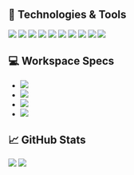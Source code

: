## 🚀 Technologies & Tools 
![](https://img.shields.io/badge/React-informational?style=for-the-square&logo=react&logoColor=ffffff&color=066d89)
![](https://img.shields.io/badge/TypeScript-informational?style=for-the-square&logo=typescript&logoColor=ffffff&color=007acc)
![](https://img.shields.io/badge/JavaScript-323330?style=for-the-square&logo=javascript&logoColor=F7DF1E)
![](https://img.shields.io/badge/HTML-informational?style=for-square&logo=html5&logoColor=ffffff&color=E44D26)
![](https://img.shields.io/badge/Sass-CC6699?style=for-square&logo=sass&logoColor=white)
![](https://img.shields.io/badge/PostgreSQL-informational?style=for-square&logo=postgresql&logoColor=ffffff&color=336791)
![](https://img.shields.io/badge/MySQL-informational?style=for-square&logo=mysql&logoColor=ffffff&color=007D7D)
![](https://img.shields.io/badge/VS%20Code-informational?style=flat-square&logo=visual-studio-code&logoColor=white&color=007acc)
![](https://img.shields.io/badge/GIT-E44C30?style=for-the-square&logo=git&logoColor=white)
![](https://img.shields.io/badge/Ubuntu-E95420?style=for-square&logo=ubuntu&logoColor=white)

## 💻 Workspace Specs
- ![](https://img.shields.io/badge/NVIDIA-RTX3060-76B900?style=for-the-square&logo=nvidia&logoColor=white)
- ![](https://img.shields.io/badge/AMD-Ryzen_5_5600H-ED1C24?style=for-the-square&logo=amd&logoColor=white)
- ![](https://img.shields.io/badge/Windows-HP_OMEN_15-0078D6?style=for-the-square&logo=windows&logoColor=white)
- ![](https://img.shields.io/badge/Apple-MacBook_Pro_2012-999999?style=for-the-square&logo=apple&logoColor=white)

## 📈 GitHub Stats
![](https://github-readme-stats.vercel.app/api?username=ra1n-xd&layout=compact&show_icons=true&theme=white&icon_color=2a84ea&hide_border=true&bg_color=00000000&text_color=2a84ea)
![](https://github-readme-stats.vercel.app/api/top-langs/?username=ra1n-xd&layout=compact&theme=white&icon_color=2a84ea&hide_border=true&bg_color=00000000&text_color=2a84ea)

<!--
https://github.com/Ileriayo/markdown-badges
style=for-the-square
-->

